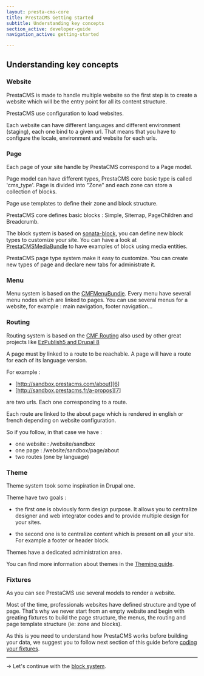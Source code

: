 ```yaml
---
layout: presta-cms-core
title: PrestaCMS Getting started
subtitle: Understanding key concepts
section_active: developer-guide
navigation_active: getting-started

---
```


## Understanding key concepts

### Website

PrestaCMS is made to handle multiple website so the first step is to create a website which will be the entry point
for all its content structure.

PrestaCMS use configuration to load websites.

Each website can have different languages and different environment (staging), each one bind to a given url.
That means that you have to configure the locale, environment and website for each urls.

### Page

Each page of your site handle by PrestaCMS correspond to a Page model.

Page model can have different types, PrestaCMS core basic type is called 'cms_type'. Page is divided into "Zone"
and each zone can store a collection of blocks.

Page use templates to define their zone and block structure.

PrestaCMS core defines basic blocks : Simple, Sitemap, PageChildren and Breadcrumb.

The block system is based on [sonata-block][1], you can define new block types to customize your site. You can have a look
at [PrestaCMSMediaBundle][2] to have examples of block using media entities.

PrestaCMS page type system make it easy to customize. You can create new types of page and declare new tabs for administrate it.

### Menu

Menu system is based on the [CMFMenuBundle][3]. Every menu have several menu nodes which are linked to pages.
You can use several menus for a website, for example : main navigation, footer navigation...

### Routing

Routing system is based on the [CMF Routing][4] also used by other great projects like [EzPublish5 and Drupal 8][5]

A page must by linked to a route to be reachable.
A page will have a route for each of its language version.

For example :

-   [http://sandbox.prestacms.com/about][6]
-   [http://sandbox.prestacms.fr/a-propos][7]

are two urls. Each one corresponding to a route.

Each route are linked to the about page which is rendered in english or french depending on website configuration.

So if you follow, in that case we have :

-   one website : /website/sandbox
-   one page : /website/sandbox/page/about
-   two routes (one by language)

### Theme

Theme system took some inspiration in Drupal one.

Theme have two goals :

- the first one is obviously form design purpose.
It allows you to centralize designer and web integrator codes and to provide multiple design for your sites.

- the second one is to centralize content which is present on all your site.
For example a footer or header block.

Themes have a dedicated administration area.

You can find more information about themes in the [Theming guide][8].

### Fixtures

As you can see PrestaCMS use several models to render a website.

Most of the time, professionals websites have defined structure and type of page.
That's why we never start from an empty website and begin with greating fixtures to build the page structure, the menus,
the routing and page template structure (ie: zone and blocks).

As this is you need to understand how PrestaCMS works before building your data, we suggest you to follow next section
of this guide before [coding your fixtures][9].

---
&rarr; Let's continue with the [block system][10].


[1]: https://github.com/prestaconcept/PrestaCMSMediaBundle
[2]: http://sonata-project.org/bundles/block/master/doc/index.html
[3]: http://symfony.com/doc/current/cmf/bundles/menu.html
[4]: http://symfony.com/doc/current/cmf/book/routing.html
[5]: http://blog.liip.ch/archive/2013/01/09/symfony-cmf-what-is-left-todo.html
[6]: http://sandbox.prestacms.com/about
[7]: http://sandbox.prestacms.fr/a-propos
[8]: /presta-cms-core/theming-guide/index.html
[9]: /presta-cms-core/developer-guide/fixtures.html#content
[10]: /presta-cms-core/developer-guide/block.html#content